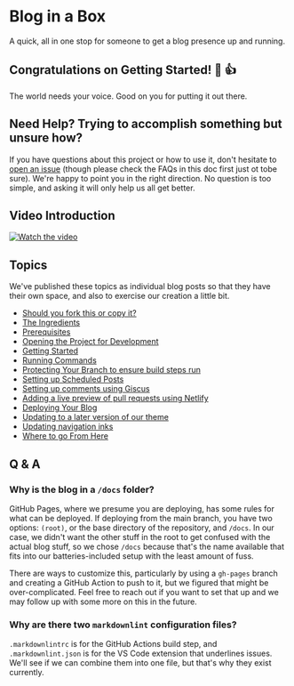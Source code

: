 # Blog in a Box

A quick, all in one stop for someone to get a blog presence up and running.

## Congratulations on Getting Started! :tada: :+1:

The world needs your voice. Good on you for putting it out there.

## Need Help? Trying to accomplish something but unsure how?

If you have questions about this project or how to use it, don't hesitate to [open an issue](https://github.com/excellalabs/blog-in-a-box/issues/new) (though please check the FAQs in this doc first just ot tobe sure). We're happy to point you in the right direction. No question is too simple, and asking it will only help us all get better.

## Video Introduction

[![Watch the video](https://img.youtube.com/vi/g6Cec7DoH4A/default.jpg)](https://youtu.be/g6Cec7DoH4A)

## Topics

We've published these topics as individual blog posts so that they have their own space, and also to exercise our creation a little bit.

* [Should you fork this or copy it?](https://bloginaboxdemo.com/2022/01/welcome-to-biab/)
* [The Ingredients](https://bloginaboxdemo.com/2022/01/the-ingredients/)
* [Prerequisites](https://bloginaboxdemo.com/2022/01/prerequisites/)
* [Opening the Project for Development](https://bloginaboxdemo.com/2022/01/opening/)
* [Getting Started](https://bloginaboxdemo.com/2022/01/getting-started/)
* [Running Commands](https://bloginaboxdemo.com/2022/01/running-commands/)
* [Protecting Your Branch to ensure build steps run](https://bloginaboxdemo.com/2022/01/protecting-your-branch/)
* [Setting up Scheduled Posts](https://bloginaboxdemo.com/2022/01/scheduled-posts/)
* [Setting up comments using Giscus](https://bloginaboxdemo.com/2022/01/giscus-comments/)
* [Adding a live preview of pull requests using Netlify](https://bloginaboxdemo.com/2022/01/netlify-preview/)
* [Deploying Your Blog](https://bloginaboxdemo.com/2022/01/deploying/)
* [Updating to a later version of our theme](https://bloginaboxdemo.com/2022/01/updating-theme/)
* [Updating navigation inks](https://bloginaboxdemo.com/2022/01/updating-nav-links/)
* [Where to go From Here](https://bloginaboxdemo.com/2022/01/where-from-here/)

## Q & A

### Why is the blog in a `/docs` folder?

GitHub Pages, where we presume you are deploying, has some rules for what can be deployed. If deploying from the main branch, you have two options: `(root)`, or the base directory of the repository, and `/docs`. In our case, we didn't want the other stuff in the root to get confused with the actual blog stuff, so we chose `/docs` because that's the name available that fits into our batteries-included setup with the least amount of fuss.

There are ways to customize this, particularly by using a `gh-pages` branch and creating a GitHub Action to push to it, but we figured that might be over-complicated. Feel free to reach out if you want to set that up and we may follow up with some more on this in the future.

### Why are there two `markdownlint` configuration files?

`.markdownlintrc` is for the GitHub Actions build step, and `.markdownlint.json` is for the VS Code extension that underlines issues. We'll see if we can combine them into one file, but that's why they exist currently.

